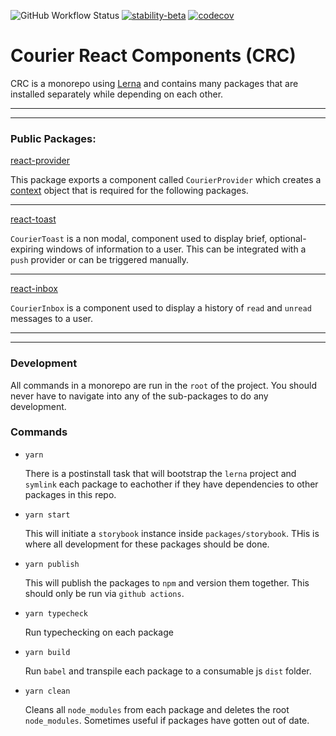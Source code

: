 ![GitHub Workflow Status](https://img.shields.io/github/workflow/status/trycourier/courier-react/Test?label=Unit%20Tests)
[![stability-beta](https://img.shields.io/badge/stability-beta-33bbff.svg?label=Stability)](https://github.com/mkenney/software-guides/blob/master/STABILITY-BADGES.md#beta)
[![codecov](https://codecov.io/gh/trycourier/courier-react/branch/main/graph/badge.svg?token=NVTDWY9UH4)](https://codecov.io/gh/trycourier/courier-react)

# Courier React Components (CRC)

CRC is a monorepo using [Lerna](https://www.lerna.com) and contains many packages that are installed separately while depending on each other.

---

---

### Public Packages:

[react-provider](https://github.com/trycourier/courier-react/tree/main/packages/react-provider)

This package exports a component called `CourierProvider` which creates a [context](https://reactjs.org/docs/context.html) object that is required for the following packages.

---

[react-toast](https://github.com/trycourier/courier-react/tree/main/packages/react-toast)

`CourierToast` is a non modal, component used to display brief, optional-expiring windows of information to a user. This can be integrated with a `push` provider or can be triggered manually.

---

[react-inbox](https://github.com/trycourier/courier-react/tree/main/packages/react-inbox)

`CourierInbox` is a component used to display a history of `read` and `unread` messages to a user.

---

---

### Development

All commands in a monorepo are run in the `root` of the project. You should never have to navigate into any of the sub-packages to do any development.

### Commands

- `yarn`

  There is a postinstall task that will bootstrap the `lerna` project and `symlink` each package to eachother if they have dependencies to other packages in this repo.

- `yarn start`

  This will initiate a `storybook` instance inside `packages/storybook`. THis is where all development for these packages should be done.

- `yarn publish`

  This will publish the packages to `npm` and version them together. This should only be run via `github actions`.

- `yarn typecheck`

  Run typechecking on each package

- `yarn build`

  Run `babel` and transpile each package to a consumable js `dist` folder.

- `yarn clean`

  Cleans all `node_modules` from each package and deletes the root `node_modules`. Sometimes useful if packages have gotten out of date.
